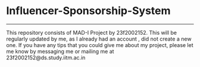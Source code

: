 # Influencer-Sponsorship-System
<hr>
This repository consists of MAD-I Project by 23f2002152.
This will be regularly updated by me, as I already had an account , did not create a new one. 
If you have any tips that you could give me about my project, please let me know by messaging me  or mailing me at 23f2002152@ds.study.iitm.ac.in
